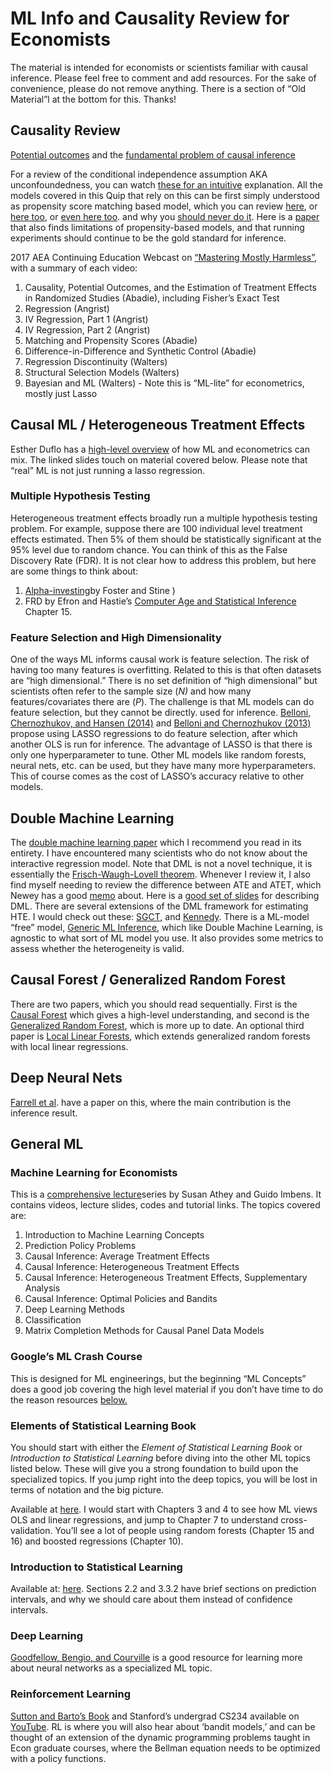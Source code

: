 # ML Info and Causality Review for Economists

The material is intended for economists or scientists familiar with causal inference. 
Please feel free to comment and add resources. For the sake of convenience, please do not remove anything. There is a section of “Old Material”l at the bottom for this. Thanks!

## Causality Review

[Potential outcomes](https://youtu.be/q8x9aetyok0) and the [fundamental problem of causal inference](https://youtu.be/RGvI0uVMgtw)

For a review of the conditional independence assumption AKA unconfoundedness, you can watch [these for an intuitive](https://www.youtube.com/watch?v=XJrTIsy_2Mk&list=PLwJRxp3blEvaxmHgI2iOzNP6KGLSyd4dz&index=61) explanation. All the models covered in this Quip that rely on this can be first simply understood as propensity score matching based model, which you can review [here](https://www.youtube.com/watch?v=s1YpulokvEQ&list=PLwJRxp3blEvaxmHgI2iOzNP6KGLSyd4dz&index=68), or [here too](https://www.youtube.com/watch?v=h0UU6trKR0E&list=PLwJRxp3blEvaxmHgI2iOzNP6KGLSyd4dz&index=73), or [even here too](https://www.youtube.com/watch?v=KlL2EVLnLX8). and why you [should never do it](https://www.youtube.com/watch?v=rBv39pK1iEs). Here is a [paper](https://www.kellogg.northwestern.edu/faculty/research/researchdetail?guid=aabd515d-67f4-11eb-a9b5-0242ac160003) that also finds limitations of propensity-based models, and that running experiments should continue to be the gold standard for inference.

2017 AEA Continuing Education Webcast on [“Mastering Mostly Harmless”](https://www.aeaweb.org/conference/cont-ed/2017-webcasts), with a summary of each video:
1. Causality, Potential Outcomes, and the Estimation of Treatment Effects in Randomized Studies (Abadie), including Fisher’s Exact Test
2. Regression (Angrist)
3. IV Regression, Part 1 (Angrist)
4. IV Regression, Part 2 (Angrist)
5. Matching and Propensity Scores (Abadie)
6. Difference-in-Difference and Synthetic Control (Abadie)
7. Regression Discontinuity (Walters)
8. Structural Selection Models (Walters)
9. Bayesian and ML (Walters) - Note this is “ML-lite” for econometrics, mostly just Lasso 

## Causal ML / Heterogeneous Treatment Effects

Esther Duflo has a [high-level overview](https://conference.nber.org/conf_papers/f114791.slides.pdf) of how ML and econometrics can mix.  The linked slides touch on material covered below. Please note that “real” ML is not just running a lasso regression.

### Multiple Hypothesis Testing

Heterogeneous treatment effects broadly run a multiple hypothesis testing problem. For example, suppose there are 100 individual level treatment effects estimated. Then 5\% of them should be statistically significant at the 95\% level due to random chance. You can think of this as the False Discovery Rate (FDR). It is not clear how to address this problem, but here are some things to think about:
1. [Alpha-investing](http://www-stat.wharton.upenn.edu/~stine/research/mfdr.pdf)by Foster and Stine )
2. FRD by Efron and Hastie’s [Computer Age and Statistical Inference](https://web.stanford.edu/~hastie/CASI_files/PDF/casi.pdf) Chapter 15.

### Feature Selection and High Dimensionality

One of the ways ML informs causal work is feature selection. The risk of having too many features is overfitting. Related to this is that often datasets are “high dimensional.” There is no set definition of “high dimensional” but scientists often refer to the sample size (*N)* and how many features/covariates there are (*P*). The challenge is that ML models can do feature selection, but they cannot be directly. used for inference.
[Belloni, Chernozhukov, and Hansen (2014)](https://www.aeaweb.org/articles?id=10.1257/jep.28.2.29) and [Belloni and Chernozhukov (2013)](https://projecteuclid.org/journals/bernoulli/volume-19/issue-2/Least-squares-after-model-selection-in-high-dimensional-sparse-models/10.3150/11-BEJ410.full) propose using LASSO regressions to do feature selection, after which another OLS is run for inference. The advantage of LASSO is that there is only one hyperparameter to tune. Other ML models like random forests, neural nets, etc. can be used, but they have many more hyperparameters. This of course comes as the cost of LASSO’s accuracy relative to other models.


## Double Machine Learning 

The [double machine learning paper](https://arxiv.org/abs/1608.00060) which I recommend you read in its entirety. I have encountered many scientists who do not know about the interactive regression model. Note that DML is not a novel technique, it is essentially the [Frisch-Waugh-Lovell theorem](https://en.wikipedia.org/wiki/Frisch%E2%80%93Waugh%E2%80%93Lovell_theorem). Whenever I review it, I also find myself needing to review the difference between ATE and ATET, which Newey has a good [memo](https://ocw.mit.edu/courses/economics/14-386-new-econometric-methods-spring-2007/readings/treatment_effect.pdf) about. 
Here is a [good set of slides](https://scholar.princeton.edu/sites/default/files/bstewart/files/felton.chern_.slides.20190318.pdf) for describing DML. 
There are several extensions of the DML framework for estimating HTE. I would check out these: [SGCT](https://arxiv.org/abs/1712.09988), and [Kennedy](https://arxiv.org/abs/2004.14497). There is a ML-model “free” model, [Generic ML Inference](https://arxiv.org/abs/1712.04802), which like Double Machine Learning, is agnostic to what sort of ML model you use. It also provides some metrics to assess whether the heterogeneity is valid.

## Causal Forest / Generalized Random Forest

There are two papers, which you should read sequentially. First is the [Causal Forest](https://arxiv.org/abs/1510.04342) which gives a high-level understanding, and second is the [Generalized Random Forest](https://arxiv.org/abs/1610.01271), which is more up to date. An optional third paper is [Local Linear Forests](https://arxiv.org/abs/1807.11408), which extends generalized random forests with local linear regressions. 

## Deep Neural Nets

[Farrell et al](https://arxiv.org/abs/1809.09953). have a paper on this, where the main contribution is the inference result.


## General ML

### Machine Learning for Economists
This is a [comprehensive lecture](https://www.aeaweb.org/conference/cont-ed/2018-webcasts)series by Susan Athey and Guido Imbens. It contains videos, lecture slides, codes and tutorial links. The topics covered are: 

1. Introduction to Machine Learning Concepts
2. Prediction Policy Problems
3. Causal Inference: Average Treatment Effects
4. Causal Inference: Heterogeneous Treatment Effects
5. Causal Inference: Heterogeneous Treatment Effects, Supplementary Analysis
6. Causal Inference: Optimal Policies and Bandits
7. Deep Learning Methods
8. Classification
9. Matrix Completion Methods for Causal Panel Data Models


### Google’s ML Crash Course

This is designed for ML engineerings, but the beginning “ML Concepts” does a good job covering the high level material if you don’t have time to do the reason resources [below.](https://developers.google.com/machine-learning/crash-course/ml-intro)

### Elements of Statistical Learning Book

You should start with either the _Element of Statistical Learning Book_ or _Introduction to Statistical Learning_ before diving into the other ML topics listed below. These will give you a strong foundation to build upon the specialized topics. If you jump right into the deep topics, you will be lost in terms of notation and the big picture.

Available at [here](https://web.stanford.edu/~hastie/Papers/ESLII.pdf). 
I would start with Chapters 3 and 4 to see how ML views OLS and linear regressions, and jump to Chapter 7 to understand cross-validation. You’ll see a lot of people using random forests (Chapter 15 and 16) and boosted regressions (Chapter 10). 

### Introduction to Statistical Learning

Available at: [here](https://static1.squarespace.com/static/5ff2adbe3fe4fe33db902812/t/6062a083acbfe82c7195b27d/1617076404560/ISLR%2BSeventh%2BPrinting.pdf).
Sections 2.2 and 3.3.2 have brief sections on prediction intervals, and why we should care about them instead of confidence intervals.

### Deep Learning

[Goodfellow, Bengio, and Courville](https://www.deeplearningbook.org/) is a good resource for learning more about neural networks as a specialized ML topic.

### Reinforcement Learning

[Sutton and Barto’s Book](http://incompleteideas.net/book/the-book.html) and Stanford’s undergrad CS234 available on [YouTube](https://www.youtube.com/watch?v=FgzM3zpZ55o). RL is where you will also hear about ‘bandit models,’ and can be thought of an extension of the dynamic programming problems taught in Econ graduate courses, where the Bellman equation needs to be optimized with a policy functions.





